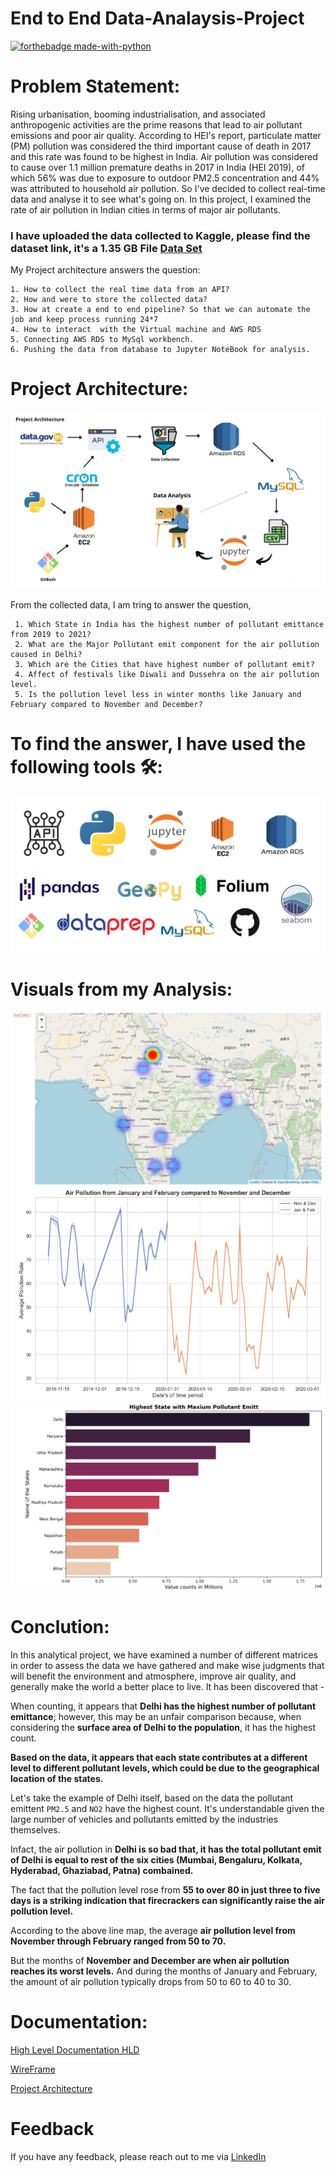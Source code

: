 # End to End Data-Analaysis-Project

<p align="center">

  [![forthebadge made-with-python](http://ForTheBadge.com/images/badges/made-with-python.svg)](https://www.python.org/)

# Problem Statement:
Rising urbanisation, booming industrialisation, and associated anthropogenic activities are the prime reasons that lead to air pollutant emissions and poor air quality. According to HEI's report, particulate matter (PM) pollution was considered the third important cause of death in 2017 and this rate was found to be highest in India. Air pollution was considered to cause over 1.1 million premature deaths in 2017 in India (HEI 2019), of which 56% was due to exposure to outdoor PM2.5 concentration and 44% was attributed to household air pollution. 
So I've decided to collect real-time data and analyse it to see what's going on. In this project, I examined the rate of air pollution in Indian cities in terms of major air pollutants.
  
### I have uploaded the data collected to Kaggle, please find the dataset link, it's a 1.35 GB File [Data Set](https://www.kaggle.com/datasets/gokulguugu/air-pollution-india)

My Project architecture answers the question:

    1. How to collect the real time data from an API?
    2. How and were to store the collected data?
    3. How at create a end to end pipeline? So that we can automate the job and keep process running 24*7
    4. How to interact  with the Virtual machine and AWS RDS
    5. Connecting AWS RDS to MySql workbench.
    6. Pushing the data from database to Jupyter NoteBook for analysis.
    
 # Project Architecture:
 ![System design](https://github.com/MitraKarthikeyan/End-to-End-Data-analysis-project/blob/main/Documentation/proj_arc.jpg)

  From the collected data, I am tring to answer the question,
  
     1. Which State in India has the highest number of pollutant emittance from 2019 to 2021?
     2. What are the Major Pollutant emit component for the air pollution caused in Delhi?
     3. Which are the Cities that have highest number of pollutant emit?
     4. Affect of festivals like Diwali and Dussehra on the air pollution level.
     5. Is the pollution level less in winter months like January and February compared to November and December?
  
  # To find the answer, I have used the following tools 🛠️:
  ![Tools Used](https://raw.githubusercontent.com/GokulArumugam/End-to-End-Data-Analyst-Project/main/Air%20pollution%20media/Tools.png)
  
  # Visuals from my Analysis:
  ![Glimpse 1](https://raw.githubusercontent.com/GokulArumugam/End-to-End-Data-Analyst-Project/main/Air%20pollution%20media/polluted%20cities.png)
  ![Glimpse 2](https://raw.githubusercontent.com/GokulArumugam/End-to-End-Data-Analyst-Project/main/Air%20pollution%20media/Comparision.png)
  ![Glimpse 3](https://raw.githubusercontent.com/GokulArumugam/End-to-End-Data-Analyst-Project/main/Air%20pollution%20media/States%20with%20max%20Pollutant%20emit.png)
  
  # Conclution:
  
In this analytical project, we have examined a number of different matrices in order to assess the data we have gathered and make wise judgments that will benefit the environment and atmosphere, improve air quality, and generally make the world a better place to live. It has been discovered that -
  
When counting, it appears that **Delhi has the highest number of pollutant emittance**; however, this may be an unfair comparison because, when considering the **surface area of Delhi to the population**, it has the highest count.
  
**Based on the data, it appears that each state contributes at a different level to different pollutant levels, which could be due to the geographical location of the states.**
  
Let's take the example of Delhi itself, based on the data the pollutant emittent `PM2.5` and `NO2` have the highest count. It's understandable given the large number of vehicles and pollutants emitted by the industries themselves.
  
Infact, the air pollution in **Delhi is so bad that, it has the total pollutant emit of Delhi is equal to rest of the six cities (Mumbai, Bengaluru, Kolkata, Hyderabad, Ghaziabad, Patna) combained.**
  
The fact that the pollution level rose from **55 to over 80 in just three to five days is a striking indication that firecrackers can significantly raise the air pollution level.**
  
According to the above line map, the average **air pollution level from November through February ranged from 50 to 70.**
  
But the months of **November and December are when air pollution reaches its worst levels.** And during the months of January and February, the amount of air pollution typically drops from 50 to 60 to 40 to 30.
  
# Documentation:

[High Level Documentation HLD](https://github.com/MitraKarthikeyan/End-to-End-Data-analysis-project/blob/main/Documentation/High-Level%20Design.pdf)

[WireFrame](https://github.com/MitraKarthikeyan/End-to-End-Data-analysis-project/blob/main/Documentation/WireFrame%20Air_Pollution.pdf)
  
[Project Architecture](https://github.com/MitraKarthikeyan/End-to-End-Data-analysis-project/blob/main/Documentation/Project%20Architecture.pdf)
  
# Feedback
If you have any feedback, please reach out to me via [LinkedIn](https://www.linkedin.com/in/mitra-karthikeyan-6269a8185/)
